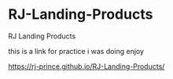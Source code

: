 # RJ-Landing-Products
RJ Landing Products

this is a link for practice i was doing 
enjoy

https://rj-prince.github.io/RJ-Landing-Products/
